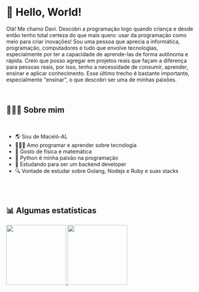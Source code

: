 # 🖖 Hello, World!

Olá! Me chamo Davi. Descobri a programação logo quando criança e desde então tenho total certeza do que mais quero: usar da programação como meio para criar inovações!
Sou uma pessoa que aprecia a informática, programação, computadores e tudo que envolve tecnologias, especialmente por ter a capacidade de aprende-las de forma autônoma e rápida.
Creio que posso agregar em projetos reais que façam a diferença para pessoas reais, por isso, tenho a necessidade de consumir, aprender, ensinar e aplicar conhecimento. Esse último trecho é bastante importante, especialmente "ensinar", o que descobri ser uma de minhas paixões.

<br>

## 👨🏻‍💻 Sobre mim

<br>

- 🌎 Sou de Maceió-AL
- 👨🏻‍💻 Amo programar e aprender sobre tecnologia
- 🧠 Gosto de física e matemática
- 🐍 Python é minha paixão na programação
- 📘 Estudando para ser um backend developer
- 🔍 Vontade de estudar sobre Golang, Nodejs e Ruby e suas stacks

<br>
<br>

## 📊 Algumas estatísticas

<a href="https://github.com/daviromao" >
<img height="160em" src="https://github-readme-stats.vercel.app/api?username=daviromao&show_icons=true&bg_color=282A36&title_color=DD6387&icon_color=BD93F9&text_color=fff&border_color=fff" />
<img height="160em" src="https://github-readme-stats.vercel.app/api/top-langs/?username=daviromao&layout=compact&bg_color=282A36&title_color=DD6387&icon_color=BD93F9&text_color=fff&border_color=fff" />
</a>

<br>
<br>
